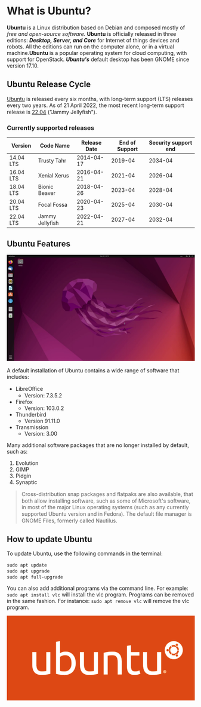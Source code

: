 # What is Ubuntu?

**Ubuntu** is a Linux distribution based on Debian and composed mostly of _free and open-source software._
**Ubuntu** is officially released in three editions: **_Desktop, Server, and Core_** for Internet of things devices and
robots. All the editions can run on the computer alone, or in a virtual machine.**Ubuntu** is a popular
operating system for cloud computing, with support for OpenStack. **_Ubuntu's_** default desktop has been
GNOME since version 17.10.

## Ubuntu Release Cycle

[Ubuntu](https://www.ubuntu.com) is released every six months, with long-term support (LTS) releases every two years. As of 21 April
2022, the most recent long-term support release is [22.04](https://www.ubuntu.com/download/desktop) ("Jammy Jellyﬁsh").

### Currently supported releases

| Version   | Code Name      | Release Date | End of Support | Security support end |
| --------- | -------------- | ------------ | -------------- | -------------------- |
| 14.04 LTS | Trusty Tahr    | 2014-04-17   | 2019-04        | 2034-04              |
| 16.04 LTS | Xenial Xerus   | 2016-04-21   | 2021-04        | 2026-04              |
| 18.04 LTS | Bionic Beaver  | 2018-04-26   | 2023-04        | 2028-04              |
| 20.04 LTS | Focal Fossa    | 2020-04-23   | 2025-04        | 2030-04              |
| 22.04 LTS | Jammy Jellyﬁsh | 2022-04-21   | 2027-04        | 2032-04              |

## Ubuntu Features

![Ubuntu Desktop](ubuntu-desktop.png)

A default installation of Ubuntu contains a wide range of software that includes:

- LibreOﬃce
  - Version: 7.3.5.2
- Firefox
  - Version: 103.0.2
- Thunderbird
  - Version 91.11.0
- Transmission
  - Version: 3.00

Many additional software packages that are no longer installed by default, such as:

1. Evolution
2. GIMP
3. Pidgin
4. Synaptic

> Cross-distribution snap packages and ﬂatpaks are also available, that both allow installing software, such as some of Microsoft's software, in most of the major Linux operating systems (such as any currently supported Ubuntu version and in Fedora). The default ﬁle manager is GNOME Files, formerly called Nautilus.

## How to update Ubuntu

To update Ubuntu, use the following commands in the terminal:

```
sudo apt update
sudo apt upgrade
sudo apt full-upgrade
```

You can also add additional programs via the command line. For example: `sudo apt install vlc` will
install the vlc program. Programs can be removed in the same fashion. For instance: `sudo apt remove
vlc` will remove the vlc program.

![Ubuntu Logo](ubuntu-logo.png)